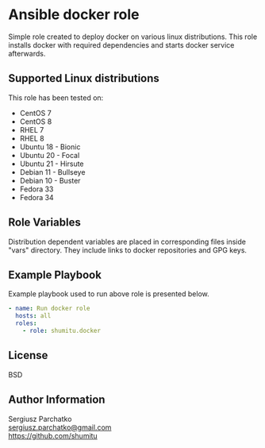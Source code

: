 Ansible docker role
=========

Simple role created to deploy docker on various linux distributions.
This role installs docker with required dependencies and starts docker service afterwards.

Supported Linux distributions
------------

This role has been tested on:
- CentOS 7
- CentOS 8
- RHEL 7
- RHEL 8
- Ubuntu 18 - Bionic 
- Ubuntu 20 - Focal
- Ubuntu 21 - Hirsute
- Debian 11 - Bullseye
- Debian 10 - Buster
- Fedora 33
- Fedora 34

Role Variables
--------------

Distribution dependent variables are placed in corresponding files inside "vars" directory.
They include links to docker repositories and GPG keys.

Example Playbook
----------------

Example playbook used to run above role is presented below.
```yaml
- name: Run docker role
  hosts: all
  roles:
    - role: shumitu.docker
```

License
-------

BSD

Author Information
------------------

Sergiusz Parchatko  
sergiusz.parchatko@gmail.com  
https://github.com/shumitu  

